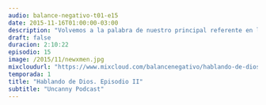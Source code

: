 ```yaml
---
audio: balance-negativo-t01-e15
date: 2015-11-16T01:00:00-03:00
description: "Volvemos a la palabra de nuestro principal referente en la que se considera una de las mejores etapas de los X-Men. También recomendamos el Moon Knight de Warren Ellis y una antología uruguaya de Ciencia Ficción."
draft: false
duracion: 2:10:22
episodio: 15
image: /2015/11/newxmen.jpg
mixcloudurl: "https://www.mixcloud.com/balancenegativo/hablando-de-dios-episodio-ii-balance-negativo-t01-e15/"
temporada: 1
title: "Hablando de Dios. Episodio II"
subtitle: "Uncanny Podcast"
---
```

